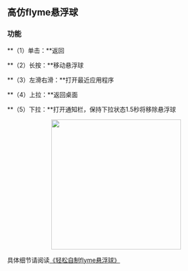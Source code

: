 ## 高仿flyme悬浮球
### 功能
**（1）单击：**返回

**（2）长按：**移动悬浮球

**（3）左滑右滑：**打开最近应用程序

**（4）上拉：**返回桌面

**（5）下拉：**打开通知栏，保持下拉状态1.5秒将移除悬浮球

<div align=center>
<img src="http://od35ecbnl.bkt.clouddn.com/floatball.gif" width="300"/>
</div>

具体细节请阅读[《轻松自制flyme悬浮球》](http://www.jianshu.com/p/8d3c4a2237c8)